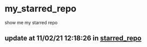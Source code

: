 # my_starred_repo
show me my starred repo

update at 11/02/21 12:18:26 in [starred_repo](./index.html)
---

